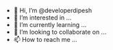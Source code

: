 - 👋 Hi, I’m @developerdipesh
- 👀 I’m interested in ...
- 🌱 I’m currently learning ...
- 💞️ I’m looking to collaborate on ...
- 📫 How to reach me ...

<!---
developerdipesh/developerdipesh is a ✨ special ✨ repository because its `README.md` (this file) appears on your GitHub profile.
You can click the Preview link to take a look at your changes.
--->
